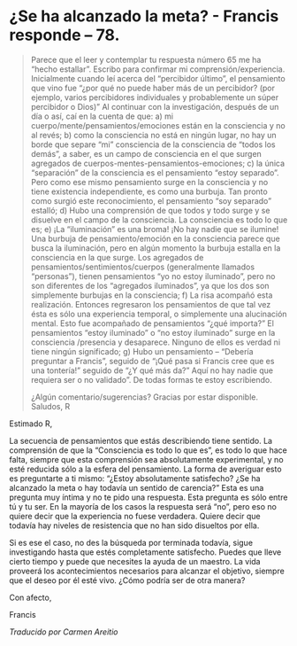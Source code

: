 # ¿Se ha alcanzado la meta? - Francis responde – 78.

>Parece que el leer y contemplar tu respuesta número 65 me ha “hecho estallar”. Escribo para confirmar mi comprensión/experiencia. Inicialmente cuando leí acerca del “percibidor último”, el pensamiento que vino fue “¿por qué no puede haber más de un percibidor? (por ejemplo, varios percibidores individuales y probablemente un súper percibidor o Dios)” Al continuar con la investigación, después de un día o así, caí en la cuenta de que: a) mi cuerpo/mente/pensamientos/emociones están en la consciencia y no al revés; b) como la consciencia no está en ningún lugar, no hay un borde que separe “mi” consciencia de la consciencia de “todos los demás”, a saber, es un campo de consciencia en el que surgen agregados de cuerpos-mentes-pensamientos-emociones; c) la única “separación” de la consciencia es el pensamiento “estoy separado”. Pero como ese mismo pensamiento surge en la consciencia y no tiene existencia independiente, es como una burbuja. Tan pronto como surgió este reconocimiento, el pensamiento “soy separado” estalló; d) Hubo una comprensión de que todos y todo surge y se disuelve en el campo de la consciencia. La consciencia es todo lo que es; e) ¡La “iluminación” es una broma! ¡No hay nadie que se ilumine! Una burbuja de pensamiento/emoción en la consciencia parece que busca la iluminación, pero en algún momento la burbuja estalla en la consciencia en la que surge. Los agregados de pensamientos/sentimientos/cuerpos (generalmente llamados “personas”), tienen pensamientos “yo no estoy iluminado”, pero no son diferentes de los “agregados iluminados”, ya que los dos son simplemente burbujas en la consciencia; f) La risa acompañó esta realización. Entonces regresaron los pensamientos de que tal vez ésta es sólo una experiencia temporal, o simplemente una alucinación mental. Esto fue acompañado de pensamientos “¿qué importa?” El pensamientos “estoy iluminado” o “no estoy iluminado” surge en la consciencia /presencia y desaparece. Ninguno de ellos es verdad ni tiene ningún significado; g) Hubo un pensamiento – “Debería preguntar a Francis”, seguido de “¡Qué pasa si Francis cree que es una tontería!” seguido de “¿Y qué más da?” Aquí no hay nadie que requiera ser o no validado”. De todas formas te estoy escribiendo.
>
>¿Algún comentario/sugerencias? Gracias por estar disponible. Saludos, R

Estimado R,

La secuencia de pensamientos que estás describiendo tiene sentido. La comprensión de que la “Consciencia es todo lo que es”, es todo lo que hace falta, siempre que esta comprensión sea absolutamente experimental, y no esté reducida sólo a la esfera del pensamiento. La forma de averiguar esto es preguntarte a ti mismo: “¿Estoy absolutamente satisfecho? ¿Se ha alcanzado la meta o hay todavía un sentido de carencia?” Esta es una pregunta muy íntima y no te pido una respuesta. Esta pregunta es sólo entre tú y tu ser. En la mayoría de los casos la respuesta será “no”, pero eso no quiere decir que la experiencia no fuese verdadera. Quiere decir que todavía hay niveles de resistencia que no han sido disueltos por ella.

Si es ese el caso, no des la búsqueda por terminada todavía, sigue investigando hasta que estés completamente satisfecho. Puedes que lleve cierto tiempo y puede que necesites la ayuda de un maestro. La vida proveerá los acontecimientos necesarios para alcanzar el objetivo, siempre que el deseo por él esté vivo. ¿Cómo podría ser de otra manera?

Con afecto,

Francis

_Traducido por Carmen Areitio_